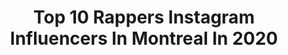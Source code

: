 ---
title: Top 10 Rappers Instagram Influencers In Montreal In 2020
description: >-
  Find top rappers Instagram influencers in Montreal in 2020. Most popular hashtags: #montreal #rap #mtl #quebec.
platform: Instagram
profiles:
  - username: "jonathan_fortin_"
    fullname: >-
      Jonathan Fortin
    location: "Canada"
    followers: 150272
    engagement: 485
    commentsToLikes: 0.011857
    avatar: "https://scontent-amt2-1.cdninstagram.com/v/t51.2885-19/s320x320/84540712_188365295810484_8829779846574899200_n.jpg?_nc_ht=scontent-amt2-1.cdninstagram.com&_nc_ohc=eUJ8-6OJC-YAX-YF4xh&oh=944a1f92f984ed758965dff08b836e47&oe=5EB922E8"
    verified: false
    hashtags: "#lacsaintjean, #2019, #rapqueb, #tailgate"
  - username: "microbrulant"
    fullname: >-
      MB 🇩🇿🇨🇦
    location: "Canada"
    followers: 25505
    engagement: 809
    commentsToLikes: 0.024311
    avatar: "https://scontent-lhr8-1.cdninstagram.com/v/t51.2885-19/s320x320/90512579_530411331187042_6903531269661917184_n.jpg?_nc_ht=scontent-lhr8-1.cdninstagram.com&_nc_ohc=zkCpZnkiK2EAX94IA1R&oh=b475febd5093cf231c94f1214abd6b45&oe=5EBB6AF5"
    verified: true
    hashtags: "#freestyle, #rapfrancais, #toutpourlegang, #rienaprouver"
  - username: "zachzoya"
    fullname: >-
      Zach Zoya
    location: "Canada"
    followers: 11324
    engagement: 797
    commentsToLikes: 0.043705
    avatar: "https://scontent-lht6-1.cdninstagram.com/v/t51.2885-19/s320x320/89603914_142572397038311_4809612357833588736_n.jpg?_nc_ht=scontent-lht6-1.cdninstagram.com&_nc_ohc=Zb67EuNzSUMAX-gwQom&oh=710e6348222493b94db51c3485f4c050&oe=5EBB73D5"
    verified: false
    hashtags: "#c0ronaviruss, #zoya, #corona, #mtl"
  - username: "maybewats"
    fullname: >-
      Baby
    location: "Canada"
    followers: 13196
    engagement: 615
    commentsToLikes: 0.033016
    avatar: "https://scontent-ams4-1.cdninstagram.com/v/t51.2885-19/s320x320/70429922_391437768184928_733488106719674368_n.jpg?_nc_ht=scontent-ams4-1.cdninstagram.com&_nc_ohc=faFRIZTZqMgAX9wghtj&oh=40bc23717aef7a8ce052d582e1931b5d&oe=5EB956FE"
    verified: false
    hashtags: "#rapshow, #orliquide, #newyork, #rap"
  - username: "fifobeats"
    fullname: >-
      FIFO
    location: "Canada"
    followers: 42204
    engagement: 298
    commentsToLikes: 0.017416
    avatar: "https://scontent-lhr8-1.cdninstagram.com/v/t51.2885-19/s320x320/82667629_208769170499392_4686070063105572864_n.jpg?_nc_ht=scontent-lhr8-1.cdninstagram.com&_nc_ohc=96Z51w6o2MUAX-PuJvE&oh=f25541b8c5306a773afe1cb479989320&oe=5EBA2778"
    verified: false
    hashtags: "#makingbeats, #akai, #newalbum, #rapfrancais"
  - username: "mirage.boxing"
    fullname: >-
      سراب - Mirage
    location: "Canada"
    followers: 50798
    engagement: 306
    commentsToLikes: 0.030581
    avatar: "https://scontent-lhr8-1.cdninstagram.com/v/t51.2885-19/s320x320/87216378_196730398058903_8631491651879043072_n.jpg?_nc_ht=scontent-lhr8-1.cdninstagram.com&_nc_ohc=ZOsjvelIlUQAX_qcnIU&oh=913dd85272e36bbfed2dc3e734187621&oe=5EBC5CAB"
    verified: false
    hashtags: "#hijab, #motivation, #sportlife, #neverstop"
  - username: "larykidd"
    fullname: >-
      Lary Kidd
    location: "Canada"
    followers: 14534
    engagement: 459
    commentsToLikes: 0.045450
    avatar: "https://scontent-ams4-1.cdninstagram.com/v/t51.2885-19/s320x320/80643001_2597369060494885_8440776433713807360_n.jpg?_nc_ht=scontent-ams4-1.cdninstagram.com&_nc_ohc=p_T_5QeNqFUAX_NL_1J&oh=bcd7d073f1cac03140ad9a024edeeaeb&oe=5EBAB6E6"
    verified: true
    hashtags: ""
  - username: "deepa_deemc"
    fullname: >-
      Deepa Unnikrishnan (Dee MC)
    location: "Canada"
    followers: 25419
    engagement: 1103
    commentsToLikes: 0.008708
    avatar: "https://scontent-ams4-1.cdninstagram.com/v/t51.2885-19/s320x320/72684364_955217408170374_2131577477137432576_n.jpg?_nc_ht=scontent-ams4-1.cdninstagram.com&_nc_ohc=8PK8zTq5JigAX_AaH7J&oh=bf53d5a31c5eb94031d8e6fc8a944132&oe=5E8CD070"
    verified: false
    hashtags: "#redbullspotlight, #socialempowerment, #mumbairap, #vivalahiphop"
  - username: "mcsai_official"
    fullname: >-
      MC SAI
    location: "Canada"
    followers: 137940
    engagement: 409
    commentsToLikes: 0.014397
    avatar: "https://scontent-iad3-1.cdninstagram.com/v/t51.2885-19/s320x320/87219022_2486264344971196_3800178099904053248_n.jpg?_nc_ht=scontent-iad3-1.cdninstagram.com&_nc_ohc=-CcJQFXV3rAAX-K7UOI&oh=ed2d7c7ed58739c541857be2ab886e11&oe=5E8C45F0"
    verified: false
    hashtags: "#gana, #orunation, #mystro, #tamilkuthu"
  - username: "ashleyhawmakeup"
    fullname: >-
      Ashley Haw🙋🏻‍♀️
    location: "Canada"
    followers: 535175
    engagement: 72
    commentsToLikes: 0.108115
    avatar: "https://scontent-lhr8-1.cdninstagram.com/v/t51.2885-19/s320x320/92026171_246134283190454_4493261391980920832_n.jpg?_nc_ht=scontent-lhr8-1.cdninstagram.com&_nc_ohc=YZiNg1PphpwAX8by6bg&oh=76e1c1108c40820cce0d6f790637393b&oe=5EBC1381"
    verified: false
    hashtags: "#morphegirl, #neutralmakeup, #makeupartistworldwide, #royallangnickel"
---